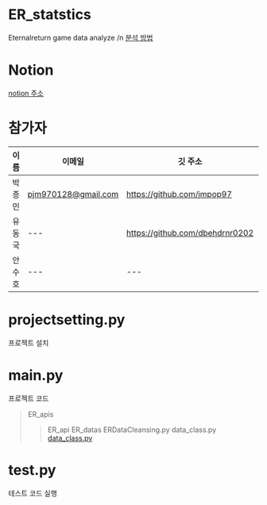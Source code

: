 # ER_statstics
Eternalreturn game data analyze /n
[분석 방법](#class-유형-모두보기)
# Notion
[notion 주소](https://dent-crocodile-dde.notion.site/ER-project-3db7e6843eab4906b915b37df5c938c1?pvs=4)
# 참가자
이름|이메일|깃 주소|블로그|
---|---|---|---|
박종민|pjm970128@gmail.com|https://github.com/jmpop97|https://jmpop.tistory.com/|
유동국|---|https://github.com/dbehdrnr0202|---|
안수호|---|---|---|

# projectsetting.py
프로젝트 설치
# main.py
프로젝트 코드
> ER_apis
>> ER_api
> ER_datas
>> ERDataCleansing.py
>> data_class.py
[data_class.py](https://dent-crocodile-dde.notion.site/14c22c9f7cd9498c875bdb1d9db6fac2?pvs=4)
# test.py
테스트 코드 실행
